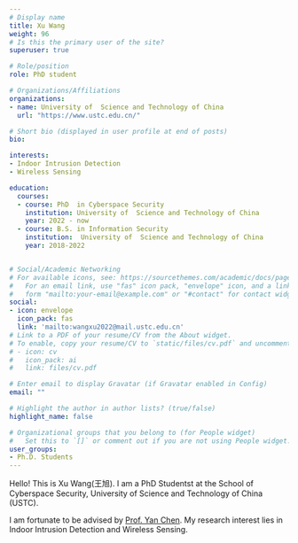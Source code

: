 ```yaml
---
# Display name
title: Xu Wang
weight: 96
# Is this the primary user of the site?
superuser: true

# Role/position
role: PhD student

# Organizations/Affiliations
organizations:
- name: University of  Science and Technology of China
  url: "https://www.ustc.edu.cn/"

# Short bio (displayed in user profile at end of posts)
bio: 

interests:
- Indoor Intrusion Detection
- Wireless Sensing

education:
  courses:
  - course: PhD  in Cyberspace Security
    institution: University of  Science and Technology of China
    year: 2022 - now
  - course: B.S. in Information Security
    institution:  University of  Science and Technology of China
    year: 2018-2022


# Social/Academic Networking
# For available icons, see: https://sourcethemes.com/academic/docs/page-builder/#icons
#   For an email link, use "fas" icon pack, "envelope" icon, and a link in the
#   form "mailto:your-email@example.com" or "#contact" for contact widget.
social:
- icon: envelope
  icon_pack: fas
  link: 'mailto:wangxu2022@mail.ustc.edu.cn'
# Link to a PDF of your resume/CV from the About widget.
# To enable, copy your resume/CV to `static/files/cv.pdf` and uncomment the lines below.
# - icon: cv
#   icon_pack: ai
#   link: files/cv.pdf

# Enter email to display Gravatar (if Gravatar enabled in Config)
email: ""

# Highlight the author in author lists? (true/false)
highlight_name: false

# Organizational groups that you belong to (for People widget)
#   Set this to `[]` or comment out if you are not using People widget.
user_groups:
- Ph.D. Students
---
```


Hello! This is Xu Wang(王旭). I am a PhD Studentst at  the School of Cyberspace Security, University of  Science and Technology of China (USTC).

I am fortunate to be advised by [Prof. Yan Chen](https://chenyanustc.github.io/). My research interest lies in Indoor Intrusion Detection and Wireless Sensing.

